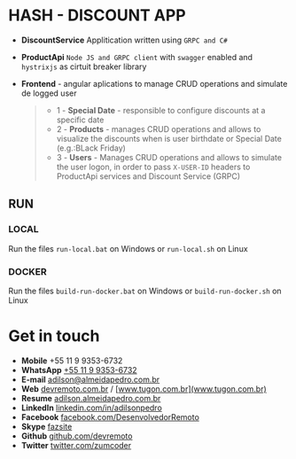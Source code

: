 # HASH - DISCOUNT APP

- **DiscountService** Applitication written using `GRPC and C#`

- **ProductApi** `Node JS and GRPC client` with `swagger` enabled and `hystrixjs` as cirtuit breaker library

* **Frontend** - angular aplications to manage CRUD operations and simulate de logged user
  > - 1 - **Special Date** - responsible to configure discounts at a specific date
  > - 2 - **Products** - manages CRUD operations and allows to visualize the discounts when is user birthdate or Special Date (e.g.:BLack Friday)
  > - 3 - **Users** - Manages CRUD operations and allows to simulate the user logon, in order to pass `X-USER-ID` headers to ProductApi services and Discount Service (GRPC)

## RUN

### LOCAL

Run the files `run-local.bat` on Windows or `run-local.sh` on Linux

### DOCKER

Run the files `build-run-docker.bat` on Windows or `build-run-docker.sh` on Linux

# Get in touch

- **Mobile** +55 11 9 9353-6732
- **WhatsApp** [+55 11 9 9353-6732](https://Api.whatsapp.com/send?phone=5511993536732&text=I%20want%20to%20receive%20more%20information%20about%20TUGON%20app%20model)
- **E-mail** [adilson@almeidapedro.com.br](mailto:adilson@almeidapedro.com.br)
- **Web** [devremoto.com.br](www.devremoto.com.br) / [www.tugon.com.br](www.tugon.com.br)
- **Resume** [adilson.almeidapedro.com.br](http://adilson.almeidapedro.com.br)
- **LinkedIn** [linkedin.com/in/adilsonpedro](https://linkedin.com/in/adilsonpedro)
- **Facebook** [facebook.com/DesenvolvedorRemoto](https://facebook.com/DesenvolvedorRemoto)
- **Skype** [fazsite](skype:fazsite?call)
- **Github** [github.com/devremoto](https://github.com/devremoto)
- **Twitter** [twitter.com/zumcoder](https://twitter.com/zumcoder)
